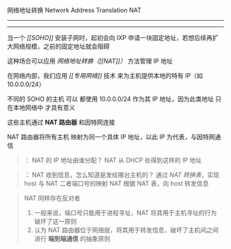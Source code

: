 网络地址转换
Network Address Translation
NAT

---
---


当一个 *[[SOHO]]* 安装子网时，起初会向 IXP 申请一块固定地址，若想后续再扩大网络规模，之前的固定地址就会阻碍

这种场合可以应用 *网络地址转换（[[NAT]]）* 方法管理 IP 地址

在网络内部，我们应用 *[[专用网络]]* 技术 来为主机提供本地的特有 IP（如 10.0.0.0/24）

不同的 SOHO 的主机 可以 都使用 10.0.0.0/24 作为其 IP 地址，因为此类地址 只在本地网络中 才具有意义

这些主机通过 **NAT 路由器**  和因特网连接

NAT 路由器将所有主机 映射为同一个具体 IP 地址，以此 IP 为代表，与因特网通信

>： NAT 的 IP 地址由谁分配？
>NAT 从 DHCP 处得到这样的 IP 地址

>： NAT 收到信息，怎么知道是发给哪台主机的？
>通过 *NAT 转换表*，实现 host 与 NAT 二者端口号的映射
>NAT 根据 NAT 表，向 host 转发信息

> NAT 同样存在反对者
> 1. 一般来说，端口号只能用于进程寻址，NAT 将其用于主机寻址的行为 破坏了这一原则
> 2. 认为 NAT 路由器位于网络层，将其用于转发信息，破坏了主机间之间进行 **端到端通信** 的抽象原则

